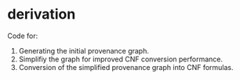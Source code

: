 # derivation

Code for:
1. Generating the initial provenance graph.
2. Simplifiy the graph for improved CNF conversion performance.
3. Conversion of the simplified provenance graph into CNF formulas.
